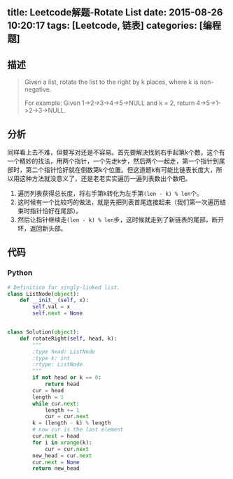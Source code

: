 title: Leetcode解题-Rotate List
date: 2015-08-26 10:20:17
tags: [Leetcode, 链表]
categories: [编程题]
---

## 描述
> Given a list, rotate the list to the right by k places, where k is non-negative.
>
> For example:
> Given 1->2->3->4->5->NULL and k = 2,
> return 4->5->1->2->3->NULL.

## 分析
同样看上去不难，但要写对还是不容易。首先要解决找到右手起第k个数，这个有一个精妙的找法，用两个指针，一个先走k步，然后两个一起走，第一个指针到尾部时，第二个指针恰好就在倒数第k个位置。但这道题k有可能比链表长度大，所以用这种方法就没意义了，还是老老实实遍历一遍列表数出个数吧。

1. 遍历列表获得总长度，将右手第k转化为左手第`(len - k) % len`个。
2. 这时候有一个比较巧的做法，就是先把列表首尾连接起来（我们第一次遍历结束时指针恰好在尾部）。
3. 然后让指针继续走`(len - k) % len`步，这时候就走到了新链表的尾部，断开环，返回新头部。

## 代码

### Python
```python
# Definition for singly-linked list.
class ListNode(object):
    def __init__(self, x):
        self.val = x
        self.next = None


class Solution(object):
    def rotateRight(self, head, k):
        """
        :type head: ListNode
        :type k: int
        :rtype: ListNode
        """
        if not head or k == 0:
            return head
        cur = head
        length = 1
        while cur.next:
            length += 1
            cur = cur.next
        k = (length - k) % length
        # now cur is the last element
        cur.next = head
        for i in xrange(k):
            cur = cur.next
        new_head = cur.next
        cur.next = None
        return new_head
```
